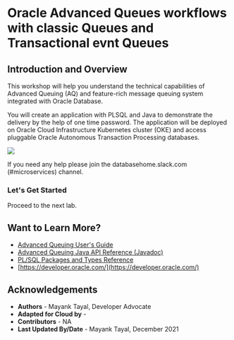 # Oracle Advanced Queues workflows with classic Queues and Transactional evnt Queues
## Introduction and Overview

[](youtube:v0nYRueADbo)

This workshop will help you understand the technical capabilities of Advanced Queuing (AQ) and feature-rich message queuing system integrated with Oracle Database. 

You will create an application with PLSQL and Java to demonstrate the delivery by the help of one time password.  The application will be deployed on Oracle Cloud Infrastructure Kubernetes cluster (OKE) and access pluggable Oracle Autonomous Transaction Processing databases.

![](./images/architecture.png " ")

If you need any help please join the databasehome.slack.com (#microservices) channel.

### Let's Get Started

Proceed to the next lab.

## Want to Learn More?
* [Advanced Queuing User's Guide](https://docs.oracle.com/en/database/oracle/oracle-database/19/adque/)
* [Advanced Queuing Java API Reference (Javadoc)](https://docs.oracle.com/en/database/oracle/oracle-database/19/jajms/)
* [PL/SQL Packages and Types Reference](https://docs.oracle.com/en/database/oracle/oracle-database/19/arpls/)
* [https://developer.oracle.com/](https://developer.oracle.com/)

## Acknowledgements
* **Authors** - Mayank Tayal, Developer Advocate
* **Adapted for Cloud by** -  
* **Contributors** - NA
* **Last Updated By/Date** - Mayank Tayal, December 2021

